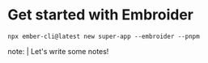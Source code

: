 # Get started with Embroider

```npx ember-cli@latest new super-app --embroider --pnpm```

note: |
  Let's write some notes!
